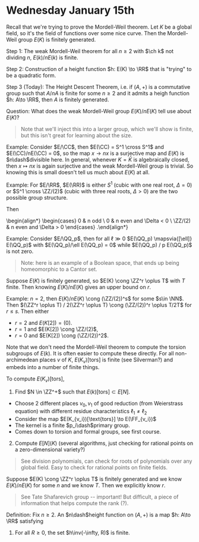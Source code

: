 # Wednesday January 15th

Recall that we're trying to prove the Mordell-Weil theorem.
Let $K$ be a global field, so it's the field of functions over some nice curve.
Then the Mordell-Weil group $E(K)$ is finitely generated.

Step 1: 
The weak Mordell-Weil theorem for all $n\geq 2$ with $\ch k$ not dividing $n$, $E(k) / n E(k)$ is finite.

Step 2:
Construction of a height function $h: E(K) \to \RR$ that is "trying" to be a quadratic form.

Step 3 (Today):
The Height Descent Theorem, i.e. if $(A, +)$ is a commutative group such that $A/nA$ is finite for some $n\geq 2$ and it admits a heigh function $h: A\to \RR$, then $A$ is finitely generated.

Question:
What does the weak Mordell-Weil group $E(K)/ nE(K)$ tell use about $E(K)$?

> Note that we'll inject this into a larger group, which we'll show is finite, but this isn't great for learning about the size.

Example:
Consider $E/\CC$, then $E(\CC) = S^1 \cross S^1$ and $E(\CC)/nE(\CC) = 0$, so the map $x\to nx$ is a surjective map and $E(K)$ is $n\dash$divisible here.
In general, whenever $K = \bar K$ is algebraically closed, then $x \mapsto nx$ is again surjective and the weak Mordell-Weil group is trivial.
So knowing this is small doesn't tell us much about $E(K)$ at all.

Example:
For $E/\RR$, $E(\RR)$ is either $S^1$ (cubic with one real root, $\Delta = 0$) or $S^1 \cross \ZZ/(2)$ (cubic with three real roots, $\Delta > 0$) are the two possible group structure.

Then

\begin{align*}
\begin{cases}
0 & n odd \\
0 & n even and \Delta < 0 \\
\ZZ/(2) & n even and \Delta > 0
\end{cases}
.\end{align*}

Example:
Consider $E/\QQ_p$, then for all $\ell \gg 0$ $E(\QQ_p) \mapsvia{[\ell]} E(\QQ_p)$ with $E(\QQ_p)/\ell E(\QQ_p) = 0$ while $E(\QQ_p) / p E(\QQ_p)$ is not zero.

> Note: here is an example of a Boolean space, that ends up being homeomorphic to a Cantor set.

Suppose $E(K)$ is finitely generated, so $E(K) \cong \ZZ^r \oplus T$ with $T$ finite.
Then knowing $E(K)/ n E(K)$ gives an upper bound on $r$.

Example:
$n=2$, then $E(K) / nE(K)$ \cong (\ZZ/(2))^s$ for some $s\in \NN$.
Then $(\ZZ^r \oplus T) / 2(\ZZ^r \oplus T) \cong (\ZZ/(2))^r \oplus T/2T$ for $r\leq s$.
Then either

- $r = 2$ and $E(K[2]) = (0)$.
- $r=1$ and $E(K[2]) \cong \ZZ/(2)$,
- $r = 0$ and $E(K[2]) \cong (\ZZ/(2))^2$.

Note that we don't need the Mordell-Weil theorem to compute the torsion subgroups of $E(k)$.
It is often easier to compute these directly.
For all non-archimedean places $v$ of $K$, $E(K_v)[\text{tors}]$ is finite (see Silverman?) and embeds into a number of finite things.

To compute $E(K_v)[\text{tors}]$,

1. Find $N \in \ZZ^+$ such that $E(k)[\text{tors}] \subset E[N]$.
  - Choose 2 different places $v_0, v_1$ of good reduction (from Weierstrass equation) with different residue characteristics $\ell_1 \neq \ell_2$
  - Consider the map $E(K_{v_i})[\text{tors}] \to E(\FF_{v_i})$
  - The kernel is a finite $p_i\dash$primary group.
  - Comes down to torsion and formal groups, see first course.
2. Compute $E[N](K)$ (several algorithms, just checking for rational points on a zero-dimensional variety?)

> See division polynomials, can check for roots of polynomials over any global field.
> Easy to check for rational points on finite fields.

Suppose $E(K) \cong \ZZ^r \oplus T$ is finitely generated and we know $E(K) / nE(K)$ for some $n$ and we know $T$.
Then we explicitly know $r$.

> See Tate Shafarevich group -- important! But difficult, a piece of information that helps compute the rank (?).

Definition:
Fix $n\geq 2$. 
An $n\dash$height function on $(A, +)$ is a map $h: A\to \RR$ satisfying

1. For all $R\geq 0$, the set $h\inv(-\infty, R)$ is finite.
